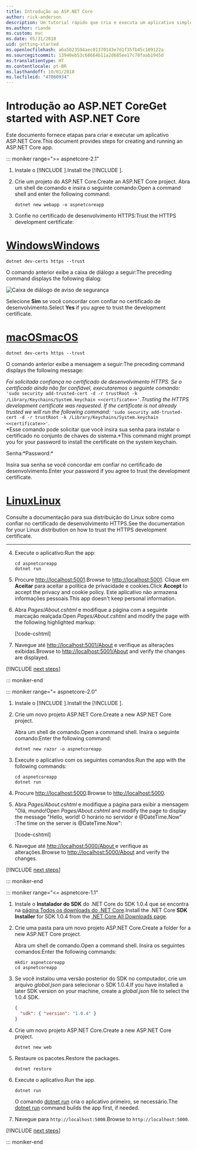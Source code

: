 ```yaml
---
title: Introdução ao ASP.NET Core
author: rick-anderson
description: Um tutorial rápido que cria e executa um aplicativo simples Olá, Mundo usando o ASP.NET Core.
ms.author: riande
ms.custom: mvc
ms.date: 05/31/2018
uid: getting-started
ms.openlocfilehash: a6a5023594aec01370143e7d1f35fb45c109122a
ms.sourcegitcommit: 13940eb53c68664b11a2d685ee17c78faab1945d
ms.translationtype: HT
ms.contentlocale: pt-BR
ms.lasthandoff: 10/01/2018
ms.locfileid: "47860934"
---
```

# <a name="get-started-with-aspnet-core"></a><span data-ttu-id="739b2-103">Introdução ao ASP.NET Core</span><span class="sxs-lookup"><span data-stu-id="739b2-103">Get started with ASP.NET Core</span></span>

<span data-ttu-id="739b2-104">Este documento fornece etapas para criar e executar um aplicativo ASP.NET Core.</span><span class="sxs-lookup"><span data-stu-id="739b2-104">This document provides steps for creating and running an ASP.NET Core app.</span></span>

::: moniker range=">= aspnetcore-2.1"

1. <span data-ttu-id="739b2-105">Instale o [!INCLUDE [](~/includes/2.1-SDK.md)].</span><span class="sxs-lookup"><span data-stu-id="739b2-105">Install the [!INCLUDE [](~/includes/2.1-SDK.md)].</span></span>

2. <span data-ttu-id="739b2-106">Crie um projeto do ASP.NET Core.</span><span class="sxs-lookup"><span data-stu-id="739b2-106">Create an ASP.NET Core project.</span></span> <span data-ttu-id="739b2-107">Abra um shell de comando e insira o seguinte comando:</span><span class="sxs-lookup"><span data-stu-id="739b2-107">Open a command shell and enter the following command:</span></span>

   ```console
   dotnet new webapp -o aspnetcoreapp
   ```

3. <span data-ttu-id="739b2-108">Confie no certificado de desenvolvimento HTTPS:</span><span class="sxs-lookup"><span data-stu-id="739b2-108">Trust the HTTPS development certificate:</span></span>

# <a name="windowstabwindows"></a>[<span data-ttu-id="739b2-109">Windows</span><span class="sxs-lookup"><span data-stu-id="739b2-109">Windows</span></span>](#tab/windows)

  ```console
  dotnet dev-certs https --trust
  ```

  <span data-ttu-id="739b2-110">O comando anterior exibe a caixa de diálogo a seguir:</span><span class="sxs-lookup"><span data-stu-id="739b2-110">The preceding command displays the following dialog:</span></span>

  ![Caixa de diálogo de aviso de segurança](_static/cert.png)

  <span data-ttu-id="739b2-112">Selecione **Sim** se você concordar com confiar no certificado de desenvolvimento.</span><span class="sxs-lookup"><span data-stu-id="739b2-112">Select **Yes** if you agree to trust the development certificate.</span></span>

# <a name="macostabmacos"></a>[<span data-ttu-id="739b2-113">macOS</span><span class="sxs-lookup"><span data-stu-id="739b2-113">macOS</span></span>](#tab/macos)

  ```console
  dotnet dev-certs https --trust
  ```

  <span data-ttu-id="739b2-114">O comando anterior exibe a mensagem a seguir:</span><span class="sxs-lookup"><span data-stu-id="739b2-114">The preceding command displays the following message:</span></span>

  <span data-ttu-id="739b2-115">*Foi solicitada confiança no certificado de desenvolvimento HTTPS. Se o certificado ainda não for confiável, executaremos o seguinte comando:* `'sudo security add-trusted-cert -d -r trustRoot -k /Library/Keychains/System.keychain <<certificate>>'`.</span><span class="sxs-lookup"><span data-stu-id="739b2-115">*Trusting the HTTPS development certificate was requested. If the certificate is not already trusted we will run the following command:* `'sudo security add-trusted-cert -d -r trustRoot -k /Library/Keychains/System.keychain <<certificate>>'`.</span></span>  
  <span data-ttu-id="739b2-116">\*Esse comando pode solicitar que você insira sua senha para instalar o certificado no conjunto de chaves do sistema.</span><span class="sxs-lookup"><span data-stu-id="739b2-116">\*This command might prompt you for your password to install the certificate on the system keychain.</span></span>
  
  <span data-ttu-id="739b2-117">Senha:\*</span><span class="sxs-lookup"><span data-stu-id="739b2-117">Password:\*</span></span>

  <span data-ttu-id="739b2-118">Insira sua senha se você concordar em confiar no certificado de desenvolvimento.</span><span class="sxs-lookup"><span data-stu-id="739b2-118">Enter your password if you agree to trust the development certificate.</span></span>

# <a name="linuxtablinux"></a>[<span data-ttu-id="739b2-119">Linux</span><span class="sxs-lookup"><span data-stu-id="739b2-119">Linux</span></span>](#tab/linux)

  <span data-ttu-id="739b2-120">Consulte a documentação para sua distribuição do Linux sobre como confiar no certificado de desenvolvimento HTTPS.</span><span class="sxs-lookup"><span data-stu-id="739b2-120">See the documentation for your Linux distribution on how to trust the HTTPS development certificate.</span></span>
   
---

4. <span data-ttu-id="739b2-121">Execute o aplicativo:</span><span class="sxs-lookup"><span data-stu-id="739b2-121">Run the app:</span></span>

   ```console
   cd aspnetcoreapp
   dotnet run
   ```

5. <span data-ttu-id="739b2-122">Procure [http://localhost:5001](http://localhost:5001).</span><span class="sxs-lookup"><span data-stu-id="739b2-122">Browse to [http://localhost:5001](http://localhost:5001).</span></span>  <span data-ttu-id="739b2-123">Clique em **Aceitar** para aceitar a política de privacidade e cookies.</span><span class="sxs-lookup"><span data-stu-id="739b2-123">Click **Accept** to accept the privacy and cookie policy.</span></span> <span data-ttu-id="739b2-124">Este aplicativo não armazena informações pessoais.</span><span class="sxs-lookup"><span data-stu-id="739b2-124">This app doesn't keep personal information.</span></span>

6. <span data-ttu-id="739b2-125">Abra *Pages/About.cshtml* e modifique a página com a seguinte marcação realçada:</span><span class="sxs-lookup"><span data-stu-id="739b2-125">Open *Pages/About.cshtml* and modify the page with the following highlighted markup:</span></span>

   [!code-cshtml[](sample/getting-started/about.cshtml?highlight=9)]

7. <span data-ttu-id="739b2-126">Navegue até [http://localhost:5001/About](http://localhost:5001/About) e verifique as alterações exibidas.</span><span class="sxs-lookup"><span data-stu-id="739b2-126">Browse to [http://localhost:5001/About](http://localhost:5001/About) and verify the changes are displayed.</span></span>

[!INCLUDE [next steps](~/includes/getting-started/next-steps.md)]

::: moniker-end

::: moniker range="= aspnetcore-2.0"

1. <span data-ttu-id="739b2-127">Instale o [!INCLUDE [](~/includes/net-core-sdk-download-link.md)].</span><span class="sxs-lookup"><span data-stu-id="739b2-127">Install the [!INCLUDE [](~/includes/net-core-sdk-download-link.md)].</span></span>

2. <span data-ttu-id="739b2-128">Crie um novo projeto ASP.NET Core.</span><span class="sxs-lookup"><span data-stu-id="739b2-128">Create a new ASP.NET Core project.</span></span>

   <span data-ttu-id="739b2-129">Abra um shell de comando.</span><span class="sxs-lookup"><span data-stu-id="739b2-129">Open a command shell.</span></span> <span data-ttu-id="739b2-130">Insira o seguinte comando:</span><span class="sxs-lookup"><span data-stu-id="739b2-130">Enter the following command:</span></span>

   ```console
   dotnet new razor -o aspnetcoreapp
   ```

3. <span data-ttu-id="739b2-131">Execute o aplicativo com os seguintes comandos:</span><span class="sxs-lookup"><span data-stu-id="739b2-131">Run the app with the following commands:</span></span>

   ```console
   cd aspnetcoreapp
   dotnet run
   ```

4. <span data-ttu-id="739b2-132">Procure [http://localhost:5000](http://localhost:5000).</span><span class="sxs-lookup"><span data-stu-id="739b2-132">Browse to [http://localhost:5000](http://localhost:5000).</span></span>

5. <span data-ttu-id="739b2-133">Abra *Pages/About.cshtml* e modifique a página para exibir a mensagem "Olá, mundo!</span><span class="sxs-lookup"><span data-stu-id="739b2-133">Open *Pages/About.cshtml* and modify the page to display the message "Hello, world!</span></span> <span data-ttu-id="739b2-134">O horário no servidor é @DateTime.Now" :</span><span class="sxs-lookup"><span data-stu-id="739b2-134">The time on the server is @DateTime.Now":</span></span>

   [!code-cshtml[](sample/getting-started/about.cshtml?highlight=9&range=1-9)]

6. <span data-ttu-id="739b2-135">Navegue até [ http://localhost:5000/About ](http://localhost:5000/About) e verifique as alterações.</span><span class="sxs-lookup"><span data-stu-id="739b2-135">Browse to [http://localhost:5000/About](http://localhost:5000/About) and verify the changes.</span></span>

[!INCLUDE [next steps](~/includes/getting-started/next-steps.md)]

::: moniker-end

::: moniker range="<= aspnetcore-1.1"

1. <span data-ttu-id="739b2-136">Instale o **Instalador do SDK** do .NET Core do SDK 1.0.4 que se encontra na [página Todos os downloads do .NET Core](https://www.microsoft.com/net/download/all).</span><span class="sxs-lookup"><span data-stu-id="739b2-136">Install the .NET Core **SDK Installer** for SDK 1.0.4 from the [.NET Core All Downloads page](https://www.microsoft.com/net/download/all).</span></span>

2. <span data-ttu-id="739b2-137">Crie uma pasta para um novo projeto ASP.NET Core.</span><span class="sxs-lookup"><span data-stu-id="739b2-137">Create a folder for a new ASP.NET Core project.</span></span>

   <span data-ttu-id="739b2-138">Abra um shell de comando.</span><span class="sxs-lookup"><span data-stu-id="739b2-138">Open a command shell.</span></span> <span data-ttu-id="739b2-139">Insira os seguintes comandos:</span><span class="sxs-lookup"><span data-stu-id="739b2-139">Enter the following commands:</span></span>

   ```console
   mkdir aspnetcoreapp
   cd aspnetcoreapp
   ```

3. <span data-ttu-id="739b2-140">Se você instalou uma versão posterior do SDK no computador, crie um arquivo *global.json* para selecionar o SDK 1.0.4.</span><span class="sxs-lookup"><span data-stu-id="739b2-140">If you have installed a later SDK version on your machine, create a *global.json* file to select the 1.0.4 SDK.</span></span>

   ```json
   {
     "sdk": { "version": "1.0.4" }
   }
   ```

4. <span data-ttu-id="739b2-141">Crie um novo projeto ASP.NET Core.</span><span class="sxs-lookup"><span data-stu-id="739b2-141">Create a new ASP.NET Core project.</span></span>

   ```console
   dotnet new web
   ```

5. <span data-ttu-id="739b2-142">Restaure os pacotes.</span><span class="sxs-lookup"><span data-stu-id="739b2-142">Restore the packages.</span></span>

   ```console
   dotnet restore
   ```

6. <span data-ttu-id="739b2-143">Execute o aplicativo.</span><span class="sxs-lookup"><span data-stu-id="739b2-143">Run the app.</span></span>

   ```console
   dotnet run
   ```

   <span data-ttu-id="739b2-144">O comando [dotnet run](/dotnet/core/tools/dotnet-run) cria o aplicativo primeiro, se necessário.</span><span class="sxs-lookup"><span data-stu-id="739b2-144">The [dotnet run](/dotnet/core/tools/dotnet-run) command builds the app first, if needed.</span></span>

7. <span data-ttu-id="739b2-145">Navegue para `http://localhost:5000`.</span><span class="sxs-lookup"><span data-stu-id="739b2-145">Browse to `http://localhost:5000`.</span></span>

[!INCLUDE [next steps](~/includes/getting-started/next-steps.md)]

::: moniker-end
